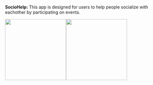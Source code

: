 **SocioHelp:**
This app is designed for users to help people socialize with eachother by participating on events.

<img src=https://user-images.githubusercontent.com/32272045/48679642-6d684700-eb58-11e8-8ba7-ff3eb964af05.png width=200/><img src=https://user-images.githubusercontent.com/32272045/48679655-912b8d00-eb58-11e8-81c9-2c782be8207c.gif width= 200>
